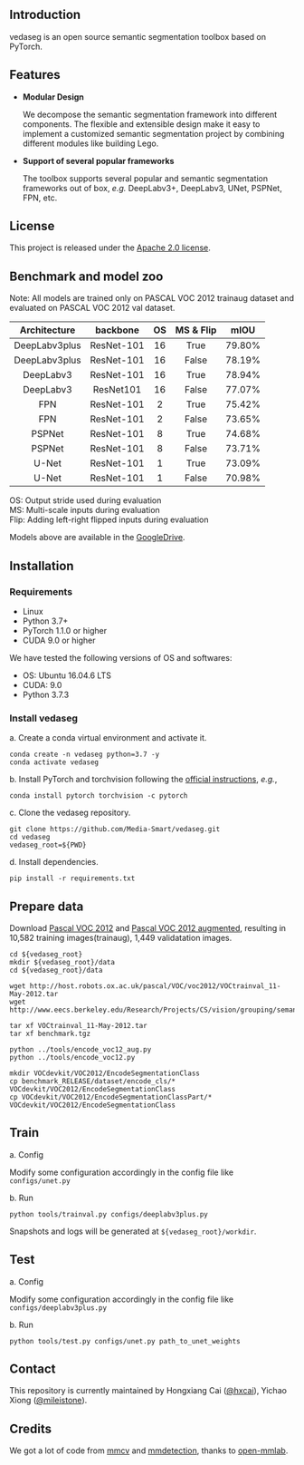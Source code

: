 ## Introduction
vedaseg is an open source semantic segmentation toolbox based on PyTorch.

## Features

- **Modular Design**

  We decompose the semantic segmentation framework into different components. The flexible and extensible design make it easy to implement a customized semantic segmentation project by combining different modules like building Lego.

- **Support of several popular frameworks**

  The toolbox supports several popular and semantic segmentation frameworks out of box, *e.g.* DeepLabv3+, DeepLabv3, UNet, PSPNet, FPN, etc.

## License

This project is released under the [Apache 2.0 license](LICENSE).

## Benchmark and model zoo

Note: All models are trained only on PASCAL VOC 2012 trainaug dataset and evaluated on PASCAL VOC 2012 val dataset.

| Architecture | backbone | OS | MS & Flip | mIOU|
|:---:|:---:|:---:|:---:|:---:|
| DeepLabv3plus | ResNet-101 | 16 | True | 79.80% |
| DeepLabv3plus | ResNet-101 | 16 | False | 78.19% |
| DeepLabv3 | ResNet-101 | 16 | True | 78.94% |
| DeepLabv3 | ResNet101 | 16 | False | 77.07% |
| FPN | ResNet-101 | 2 | True | 75.42% |
| FPN | ResNet-101 | 2 | False | 73.65% |
| PSPNet | ResNet-101 | 8 | True | 74.68% |
| PSPNet | ResNet-101 | 8 | False | 73.71% |
| U-Net | ResNet-101 | 1 | True | 73.09% |
| U-Net | ResNet-101 | 1 | False | 70.98% |

OS: Output stride used during evaluation\
MS: Multi-scale inputs during evaluation\
Flip: Adding left-right flipped inputs during evaluation

Models above are available in the [GoogleDrive](https://drive.google.com/drive/folders/1ooIOX5Aeu-0aHJYT1eZgzkSnZUvPi2by).

## Installation
### Requirements

- Linux
- Python 3.7+
- PyTorch 1.1.0 or higher
- CUDA 9.0 or higher

We have tested the following versions of OS and softwares:

- OS: Ubuntu 16.04.6 LTS
- CUDA: 9.0
- Python 3.7.3

### Install vedaseg

a. Create a conda virtual environment and activate it.

```shell
conda create -n vedaseg python=3.7 -y
conda activate vedaseg
```

b. Install PyTorch and torchvision following the [official instructions](https://pytorch.org/), *e.g.*,

```shell
conda install pytorch torchvision -c pytorch
```

c. Clone the vedaseg repository.

```shell
git clone https://github.com/Media-Smart/vedaseg.git
cd vedaseg
vedaseg_root=${PWD}
```

d. Install dependencies.

```shell
pip install -r requirements.txt
```

## Prepare data
Download [Pascal VOC 2012](http://host.robots.ox.ac.uk/pascal/VOC/voc2012/VOCtrainval_11-May-2012.tar) and [Pascal VOC 2012 augmented](http://www.eecs.berkeley.edu/Research/Projects/CS/vision/grouping/semantic_contours/benchmark.tgz), resulting in 10,582 training images(trainaug), 1,449 validatation images.

```
cd ${vedaseg_root}
mkdir ${vedaseg_root}/data
cd ${vedaseg_root}/data

wget http://host.robots.ox.ac.uk/pascal/VOC/voc2012/VOCtrainval_11-May-2012.tar
wget http://www.eecs.berkeley.edu/Research/Projects/CS/vision/grouping/semantic_contours/benchmark.tgz

tar xf VOCtrainval_11-May-2012.tar
tar xf benchmark.tgz

python ../tools/encode_voc12_aug.py
python ../tools/encode_voc12.py

mkdir VOCdevkit/VOC2012/EncodeSegmentationClass
cp benchmark_RELEASE/dataset/encode_cls/* VOCdevkit/VOC2012/EncodeSegmentationClass
cp VOCdevkit/VOC2012/EncodeSegmentationClassPart/* VOCdevkit/VOC2012/EncodeSegmentationClass
```

## Train

a. Config

Modify some configuration accordingly in the config file like `configs/unet.py`

b. Run

```shell
python tools/trainval.py configs/deeplabv3plus.py
```

Snapshots and logs will be generated at `${vedaseg_root}/workdir`.

## Test

a. Config

Modify some configuration accordingly in the config file like `configs/deeplabv3plus.py`

b. Run

```shell
python tools/test.py configs/unet.py path_to_unet_weights
```

## Contact

This repository is currently maintained by Hongxiang Cai ([@hxcai](http://github.com/hxcai)), Yichao Xiong ([@mileistone](https://github.com/yhcao6)).

## Credits
We got a lot of code from [mmcv](https://github.com/open-mmlab/mmcv) and [mmdetection](https://github.com/open-mmlab/mmdetection), thanks to [open-mmlab](https://github.com/open-mmlab).
